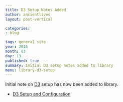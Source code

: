 ```yaml
---
title: D3 Setup Notes Added
author: ancientlives
layout: post-vertical

categories:
- blog

tags: general site
year: 2015
month: 03
day: 13
published: true
summary: Initial D3 setup notes added to library
menu: library-d3-setup
---
```


Initial note on [D3](http://d3js.org) setup has now been added to library.

* [D3 Setup and Configuration](/library/notes/d3-setup/)




